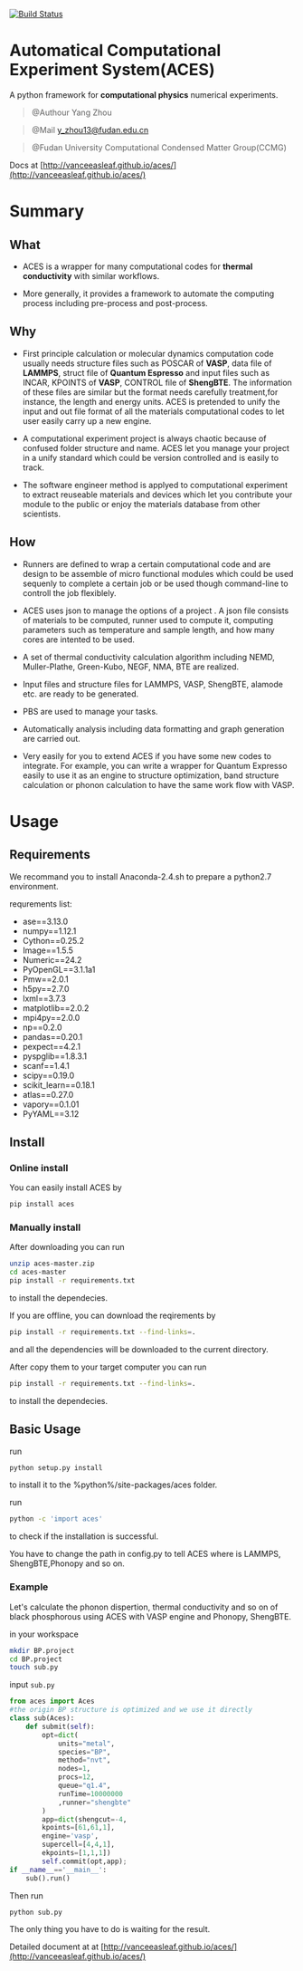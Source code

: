[![Build Status](https://travis-ci.org/vanceeasleaf/aces.svg?branch=master)](https://travis-ci.org/vanceeasleaf/aces)

# Automatical Computational Experiment System(ACES)

A python framework for **computational physics** numerical experiments.

> @Authour Yang Zhou

> @Mail  y_zhou13@fudan.edu.cn

> @Fudan University Computational Condensed Matter Group(CCMG)

Docs at [http://vanceeasleaf.github.io/aces/](http://vanceeasleaf.github.io/aces/)

# Summary

## What

- ACES is a wrapper for many computational codes for **thermal conductivity** with similar workflows.

- More generally, it provides a framework to automate the computing process including pre-process and post-process.

## Why

- First principle calculation or molecular dynamics computation code usually needs structure files such as POSCAR of **VASP**,  data file of **LAMMPS**, struct file of **Quantum Espresso** and  input files such as INCAR, KPOINTS of **VASP**, CONTROL file of **ShengBTE**. The information of these files are similar but the format needs carefully treatment,for instance, the length and energy units. ACES is pretended to unify the input and out file format of all the materials computational codes to let user easily carry up a new engine.

- A computational experiment project is always  chaotic because of confused folder structure and name. ACES let you manage your project in a unify standard which could be version controlled and is easily to track.

- The software engineer method is applyed to computational experiment to extract reuseable materials and devices which let you contribute your module to the public or enjoy the materials database from  other scientists.

## How

- Runners are defined to wrap a certain computational code and are design to be assemble of micro functional modules which could be used sequenly to complete a certain job or be used though command-line to controll the job flexiblely.

- ACES uses json to manage the options of a project . A json file consists of  materials to be computed,  runner  used to compute it,  computing parameters such as temperature and sample length, and how many cores are intented to be used.

- A set of thermal conductivity calculation algorithm including NEMD, Muller-Plathe, Green-Kubo, NEGF, NMA, BTE are realized.  

- Input files and structure files for LAMMPS, VASP, ShengBTE, alamode etc. are ready to be generated.

- PBS are used to manage your tasks. 

- Automatically analysis including data formatting and graph generation are carried out.

- Very easily for you to extend ACES if you have some new codes to integrate. For example, you can write a wrapper for Quantum Expresso easily to use it as an engine to structure optimization, band structure calculation or phonon calculation to have the same work flow with VASP.


# Usage

## Requirements

We recommand you to install Anaconda-2.4.sh to prepare a python2.7 environment.

requrements list:

- ase==3.13.0
- numpy==1.12.1
- Cython==0.25.2
- Image==1.5.5
- Numeric==24.2
- PyOpenGL==3.1.1a1
- Pmw==2.0.1
- h5py==2.7.0
- lxml==3.7.3
- matplotlib==2.0.2
- mpi4py==2.0.0
- np==0.2.0
- pandas==0.20.1
- pexpect==4.2.1
- pyspglib==1.8.3.1
- scanf==1.4.1
- scipy==0.19.0
- scikit_learn==0.18.1
- atlas==0.27.0
- vapory==0.1.01
- PyYAML==3.12


## Install 

### Online install

You can easily install ACES by 

``` bash 
pip install aces
```

### Manually install

After downloading you can run 

``` bash
unzip aces-master.zip 
cd aces-master
pip install -r requirements.txt
```
to install the dependecies.


If you are offline, you can download the reqirements by 

``` bash 
pip install -r requirements.txt --find-links=.
```
and all the dependencies will be downloaded to the current directory. 

After copy them to your target computer you can run 
``` bash 
pip install -r requirements.txt --find-links=.
```
to install the dependecies.

## Basic Usage

run 
``` bash
python setup.py install
```
to install it to the %python%/site-packages/aces folder.

run 
``` bash
python -c 'import aces'
``` 
to check if the installation is successful.

You have to change the path in config.py to tell ACES where is LAMMPS, ShengBTE,Phonopy and so on.

### Example 
Let's calculate the phonon dispertion, thermal conductivity and so on of black phosphorous using ACES with VASP engine and Phonopy, ShengBTE. 

in your workspace 

``` bash 
mkdir BP.project 
cd BP.project 
touch sub.py
```

input `sub.py`

``` python
from aces import Aces
#the origin BP structure is optimized and we use it directly
class sub(Aces):
	def submit(self):
		opt=dict(
			units="metal",
			species="BP",
			method="nvt",
			nodes=1,
			procs=12,
			queue="q1.4",
			runTime=10000000
			,runner="shengbte"
		)
		app=dict(shengcut=-4,
		kpoints=[61,61,1],
		engine='vasp',
		supercell=[4,4,1],
		ekpoints=[1,1,1])
		self.commit(opt,app);
if __name__=='__main__':
	sub().run()
```

Then run 
``` bash 
python sub.py
``` 
The only thing you have to do is waiting for the result.

Detailed document at at [http://vanceeasleaf.github.io/aces/](http://vanceeasleaf.github.io/aces/)
